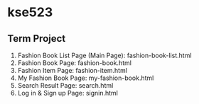 # kse523
## Term Project
1. Fashion Book List Page (Main Page): fashion-book-list.html
2. Fashion Book Page: fashion-book.html
3. Fashion Item Page: fashion-item.html
4. My Fashion Book Page: my-fashion-book.html
5. Search Result Page: search.html
6. Log in & Sign up Page: signin.html
